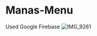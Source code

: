 # Manas-Menu
Used Google Firebase
![IMG_9261](https://github.com/abkubatt/Manas-Menu/assets/102906786/0593b6db-fe74-4d36-8bc8-29aa9948b228)

